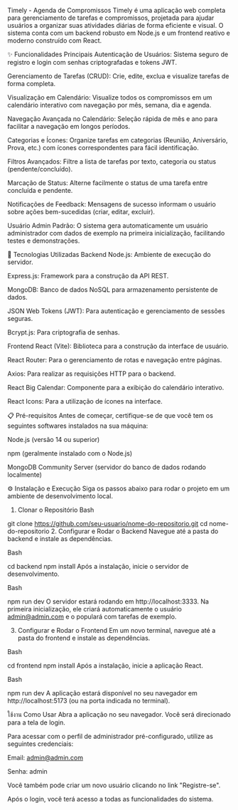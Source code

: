 Timely - Agenda de Compromissos
Timely é uma aplicação web completa para gerenciamento de tarefas e compromissos, projetada para ajudar usuários a organizar suas atividades diárias de forma eficiente e visual. O sistema conta com um backend robusto em Node.js e um frontend reativo e moderno construído com React.

✨ Funcionalidades Principais
Autenticação de Usuários: Sistema seguro de registro e login com senhas criptografadas e tokens JWT.

Gerenciamento de Tarefas (CRUD): Crie, edite, exclua e visualize tarefas de forma completa.

Visualização em Calendário: Visualize todos os compromissos em um calendário interativo com navegação por mês, semana, dia e agenda.

Navegação Avançada no Calendário: Seleção rápida de mês e ano para facilitar a navegação em longos períodos.

Categorias e Ícones: Organize tarefas em categorias (Reunião, Aniversário, Prova, etc.) com ícones correspondentes para fácil identificação.

Filtros Avançados: Filtre a lista de tarefas por texto, categoria ou status (pendente/concluído).

Marcação de Status: Alterne facilmente o status de uma tarefa entre concluída e pendente.

Notificações de Feedback: Mensagens de sucesso informam o usuário sobre ações bem-sucedidas (criar, editar, excluir).

Usuário Admin Padrão: O sistema gera automaticamente um usuário administrador com dados de exemplo na primeira inicialização, facilitando testes e demonstrações.

🚀 Tecnologias Utilizadas
Backend
Node.js: Ambiente de execução do servidor.

Express.js: Framework para a construção da API REST.

MongoDB: Banco de dados NoSQL para armazenamento persistente de dados.

JSON Web Tokens (JWT): Para autenticação e gerenciamento de sessões seguras.

Bcrypt.js: Para criptografia de senhas.

Frontend
React (Vite): Biblioteca para a construção da interface de usuário.

React Router: Para o gerenciamento de rotas e navegação entre páginas.

Axios: Para realizar as requisições HTTP para o backend.

React Big Calendar: Componente para a exibição do calendário interativo.

React Icons: Para a utilização de ícones na interface.

📋 Pré-requisitos
Antes de começar, certifique-se de que você tem os seguintes softwares instalados na sua máquina:

Node.js (versão 14 ou superior)

npm (geralmente instalado com o Node.js)

MongoDB Community Server (servidor do banco de dados rodando localmente)

⚙️ Instalação e Execução
Siga os passos abaixo para rodar o projeto em um ambiente de desenvolvimento local.

1. Clonar o Repositório
Bash

git clone https://github.com/seu-usuario/nome-do-repositorio.git
cd nome-do-repositorio
2. Configurar e Rodar o Backend
Navegue até a pasta do backend e instale as dependências.

Bash

cd backend
npm install
Após a instalação, inicie o servidor de desenvolvimento.

Bash

npm run dev
O servidor estará rodando em http://localhost:3333. Na primeira inicialização, ele criará automaticamente o usuário admin@admin.com e o populará com tarefas de exemplo.

3. Configurar e Rodar o Frontend
Em um novo terminal, navegue até a pasta do frontend e instale as dependências.

Bash

cd frontend
npm install
Após a instalação, inicie a aplicação React.

Bash

npm run dev
A aplicação estará disponível no seu navegador em http://localhost:5173 (ou na porta indicada no terminal).

ใช้งาน Como Usar
Abra a aplicação no seu navegador. Você será direcionado para a tela de login.

Para acessar com o perfil de administrador pré-configurado, utilize as seguintes credenciais:

Email: admin@admin.com

Senha: admin

Você também pode criar um novo usuário clicando no link "Registre-se".

Após o login, você terá acesso a todas as funcionalidades do sistema.